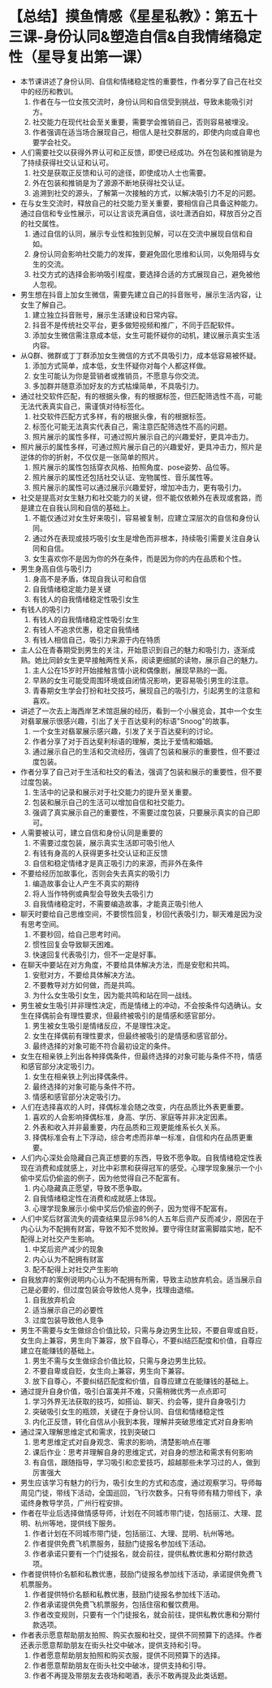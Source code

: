 # 【总结】摸鱼情感《星星私教》：第五十三课-身份认同&塑造自信&自我情绪稳定性（星导复出第一课）

-   本节课讲述了身份认同、自信和情绪稳定性的重要性，作者分享了自己在社交中的经历和教训。
    1.  作者在与一位女孩交流时，身份认同和自信受到挑战，导致未能吸引对方。
    2.  社交能力在现代社会至关重要，需要学会推销自己，否则容易被埋没。
    3.  作者强调在适当场合展现自己，相信人是社交群居的，即使内向或自卑也要学会社交。
-   人们需要社交以获得外界认可和正反馈，即使已经成功。外在包装和推销是为了持续获得社交认证和认可。
    1.  社交是获取正反馈和认可的途径，即使成功人士也需要。
    2.  外在包装和推销是为了源源不断地获得社交认证。
    3.  追溯到社交的源头，了解第一次接触的方式，以解决吸引力不足的问题。
-   在与女生交流时，释放自己的社交能力至关重要，要相信自己具备这种能力。通过自信和专业性展示，可以让言谈充满自信，谈吐潇洒自如，释放百分之百的社交属性。
    1.  通过自信的认同，展示专业性和独到见解，可以在交流中展现自信和自如。
    2.  身份认同会影响社交能力的发挥，要避免固化思维和认同，以免阻碍与女生的交流。
    3.  社交方式的选择会影响吸引程度，要选择合适的方式展现自己，避免被他人忽视。
-   男生想在抖音上加女生微信，需要先建立自己的抖音账号，展示生活内容，让女生了解自己。
    1.  建立独立抖音账号，展示生活建设和日常内容。
    2.  抖音不是传统社交平台，更多做短视频和推广，不同于匹配软件。
    3.  添加女生微信需注意成本低，女生可能怀疑你的动机，建议展示真实生活内容。
-   从Q群、微群或丁丁群添加女生微信的方式不具吸引力，成本低容易被怀疑。
    1.  添加方式简单，成本低，女生怀疑你对每个人都这样做。
    2.  女生可能认为你是营销者或推销员，不愿意与你交流。
    3.  多加群并随意添加好友的方式枯燥简单，不具吸引力。
-   通过社交软件匹配，有的根据头像，有的根据标签，但匹配筛选性不高，可能无法代表真实自己，需谨慎对待标签化。
    1.  社交软件匹配方式多样，有的根据头像，有的根据标签。
    2.  标签化可能无法真实代表自己，需注意匹配筛选性不高的问题。
    3.  照片展示的属性多样，可通过照片展示自己的兴趣爱好，更具冲击力。
-   照片展示的属性多样，可通过照片展示自己的兴趣爱好，更具冲击力，照片是逆体的你的折射，不仅仅是一张简单的照片。
    1.  照片展示的属性包括穿衣风格、拍照角度、pose姿势、品位等。
    2.  照片展示的属性还包括社交认证、宠物属性、音乐属性等。
    3.  照片展示的属性可以通过展示兴趣爱好，增加冲击力，更有吸引力。
-   社交是提高对女生魅力和社交能力的关键，但不能仅依赖外在表现或套路，而是建立在自我认同和自信的基础上。
    1.  不能仅通过对女生好来吸引，容易被复制，应建立深层次的自信和身份认同。
    2.  通过外在表现或技巧吸引女生是增色而非根本，持续吸引需要关注自身认同和自信。
    3.  女生喜欢你不是因为你的外在条件，而是因为你的内在品质和个性。
-   男生身高自信与吸引力
    1.  身高不是矛盾，体现自我认可和自信
    2.  自我情绪稳定能力是关键
    3.  有钱人的自我情绪稳定性吸引女生
-   有钱人的吸引力
    1.  有钱人的自我情绪稳定性吸引女生
    2.  有钱人不追求优惠，稳定自我情绪
    3.  有钱人相信自己，吸引力来源于内在特质
-   主人公在青春期受到男生的关注，开始意识到自己的魅力和吸引力，逐渐成熟。她比同龄女生更早接触两性关系，阅读更细腻的读物，展示自己的魅力。
    1.  主人公在15岁时开始接触言情小说和偶像剧，展现早熟的一面。
    2.  早熟的女生可能受周围环境或自闭情况影响，更容易吸引男生的注意。
    3.  青春期女生学会打扮和社交技巧，展现自己的吸引力，引起男生的注意和喜欢。
-   讲述了一次去上海西岸艺术馆逛展的经历，看到一个小展览会，其中一个女生对翡翠展示很感兴趣，引出了关于百达斐利的标语"Snoog"的故事。
    1.  一个女生对翡翠展示感兴趣，引发了关于百达斐利的讨论。
    2.  作者分享了对于百达斐利标语的理解，类比于爱情和婚姻。
    3.  通过展示自己的生活和交流经历，强调了包装和展示的重要性，但不要过度包装。
-   作者分享了自己对于生活和社交的看法，强调了包装和展示的重要性，但不要过度包装。
    1.  生活中的记录和展示对于社交能力的提升至关重要。
    2.  包装和展示自己的生活可以增加自信和社交能力。
    3.  强调了真实展示自己的重要性，不需要过度包装，只要展示真实的自己即可。
-   人需要被认可，建立自信和身份认同是重要的
    1.  不需要过度包装，展示真实生活即可吸引他人
    2.  有钱有身高的人获得更多社交认证和正反馈
    3.  自信和稳定情绪才是真正吸引力的来源，而非外在条件
-   不要给经历加故事化，否则会失去真实的吸引力
    1.  编造故事会让人产生不真实的期待
    2.  将人当作特例或典型会导致失去吸引力
    3.  自我情绪稳定时，不需要编造故事，才能真正吸引他人
-   聊天时要给自己思维空间，不要惯性回复，秒回代表吸引力，聊天难是因为没有思考空间。
    1.  不要秒回，给自己思考时间。
    2.  惯性回复会导致聊天困难。
    3.  快速回复代表吸引力，但不一定是好事。
-   在聊天中要站在对方角度，不要给具体解决方法，而是安慰和共鸣。
    1.  安慰对方，不要给具体解决方法。
    2.  不要教导对方如何做，而是共鸣。
    3.  为什么女生吸引女生，因为能共鸣和站在同一战线。
-   男生被女生吸引并非理性决定，而是情绪上的冲动，不会按条件勾选确认。女生在择偶前会有理性要求，但最终被吸引的是情感和感官部分。
    1.  男生被女生吸引是情绪反应，不是理性决定。
    2.  女生在择偶前有理性要求，但最终被吸引的是情感和感官部分。
    3.  最终选择的对象可能不符合最初设定的条件。
-   女生在相亲铁上列出各种择偶条件，但最终选择的对象可能与条件不符，情感和感官部分决定吸引力。
    1.  女生在相亲铁上列出择偶条件。
    2.  最终选择的对象可能与条件不符。
    3.  情感和感官部分决定吸引力。
-   人们在选择喜欢的人时，择偶标准会随之改变，内在品质比外表更重要。
    1.  喜欢的人会影响择偶标准，身高、学历、家庭等并非决定因素。
    2.  外表和收入并非最重要，内在品质和三观更能维系长久关系。
    3.  择偶标准会有上下浮动，综合考虑而非单一标准，自信和内在品质更重要。
-   人们内心深处会隐藏自己真正想要的东西，导致不愿争取。自我情绪稳定性表现在消费和成就感上，对比中彩票和获得冠军的感受。心理学现象展示一个小偷中奖后仍偷盗的例子，因为他觉得自己不配富有。
    1.  内心隐藏真正愿望，导致不愿争取。
    2.  自我情绪稳定性在消费和成就感上体现。
    3.  心理学现象展示小偷中奖后仍偷盗的例子，因为觉得不配富有。
-   人们中奖后财富流失的调查结果显示98%的人五年后资产反而减少，原因在于内心认为不配拥有财富，导致不知不觉败掉。要守得住财富需脚踏实地，配不配得上对社交产生影响。
    1.  中奖后资产减少的现象
    2.  内心认为不配拥有财富
    3.  配不配得上对社交产生影响
-   自我放弃的案例说明内心认为不配拥有所需，导致主动放弃机会。适当展示自己是必要的，但过度包装会导致他人竞争，找理由退缩。
    1.  自我放弃机会
    2.  适当展示自己的必要性
    3.  过度包装导致他人竞争
-   男生不需要与女生做综合价值比较，只需与身边男生比较，不要自卑或自贬，女生向上兼容，男生向下兼容，放下自尊心，不要纠结匹配度和价值，自尊应建立在能赚钱的基础上。
    1.  男生不需与女生做综合价值比较，只需与身边男生比较。
    2.  不要自卑或自贬，女生向上兼容，男生向下兼容。
    3.  放下自尊心，不要纠结匹配度和价值，自尊应建立在能赚钱的基础上。
-   通过提升自身价值，吸引白富美并不难，只需稍微优秀一点点即可
    1.  学习外界无法获取的技巧，如搭讪、聊天、约会等，提升自身吸引力
    2.  突破吸引女生的瓶颈，关键在于身份认同、自信和情绪稳定性
    3.  内化正反馈，转化自信从小我到本我，理解并突破思维定式对自身影响
-   通过深入理解思维定式和需求，找到突破口
    1.  思考思维定式对自身观念、需求的影响，清楚影响点在哪
    2.  课后作业：思考并理解自身的思维定式，对自身的想法和需求有何影响
    3.  有自信，跟随指导，学习吸引和恋爱技巧，超越那些未学习过的人，做到厉害强大
-   男生应该学习有魅力的行为，吸引女生的方式和态度，通过观察学习。导师每周见门徒，带线下活动，全国巡回，飞行次数多。只有导师有精力带线下，承诺终身教导学员，广州行程安排。
-   作者在毕业后选择做情感导师，计划在不同城市带门徒，包括丽江、大理、昆明、杭州等地，提供线下服务。
    1.  作者计划在不同城市带门徒，包括丽江、大理、昆明、杭州等地。
    2.  作者提供免费飞机票服务，鼓励门徒报名参加线下活动。
    3.  作者承诺只要有一个门徒报名，就会前往，提供私教优惠和分期付款选项。
-   作者提供特价名额和私教优惠，鼓励门徒报名参加线下活动，承诺提供免费飞机票服务。
    1.  作者提供特价名额和私教优惠，鼓励门徒报名参加线下活动。
    2.  作者承诺提供免费飞机票服务，包括住宿和餐饮费用。
    3.  作者改变规则，只要有一个门徒报名，就会前往，提供私教优惠和分期付款选项。
-   作者表示愿意帮助朋友拍照、购买衣服和社交，提供不同预算下的选择。作者还表示愿意帮助朋友在街头社交中破冰，提供支持和引导。
    1.  作者愿意帮助朋友拍照和购买衣服，提供不同预算下的选择。
    2.  作者愿意帮助朋友在街头社交中破冰，提供支持和引导。
    3.  作者不再提及带朋友去夜场和喝酒，表示不敢再提及此类话题。